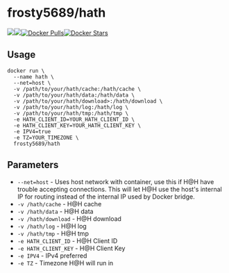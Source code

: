 [hub]: https://hub.docker.com/r/frosty5689/hath/

# frosty5689/hath
[![](https://images.microbadger.com/badges/version/frosty5689/hath.svg)](https://microbadger.com/images/frosty5689/hath "Get your own version badge on microbadger.com")[![](https://images.microbadger.com/badges/image/frosty5689/hath.svg)](https://microbadger.com/images/frosty5689/hath "Get your own image badge on microbadger.com")[![Docker Pulls](https://img.shields.io/docker/pulls/frosty5689/hath.svg)][hub][![Docker Stars](https://img.shields.io/docker/stars/frosty5689/hath.svg)][hub]

## Usage

```
docker run \
  --name hath \
  --net=host \
  -v /path/to/your/hath/cache:/hath/cache \
  -v /path/to/your/hath/data:/hath/data \
  -v /path/to/your/hath/download>:/hath/download \
  -v /path/to/your/hath/log:/hath/log \
  -v /path/to/your/hath/tmp:/hath/tmp \
  -e HATH_CLIENT_ID=YOUR_HATH_CLIENT_ID \
  -e HATH_CLIENT_KEY=YOUR_HATH_CLIENT_KEY \
  -e IPV4=true
  -e TZ=YOUR_TIMEZONE \
  frosty5689/hath
```

## Parameters

* `--net=host` - Uses host network with container, use this if H@H have trouble accepting connections. This will let H@H use the host's internal IP for routing instead of the internal IP used by Docker bridge.
* `-v /hath/cache` - H@H cache
* `-v /hath/data` - H@H data
* `-v /hath/download` - H@H download
* `-v /hath/log` - H@H log
* `-v /hath/tmp` - H@H tmp
* `-e HATH_CLIENT_ID` - H@H Client ID
* `-e HATH_CLIENT_KEY` - H@H Client Key
* `-e IPV4` - IPv4 preferred
* `-e TZ` - Timezone H@H will run in

